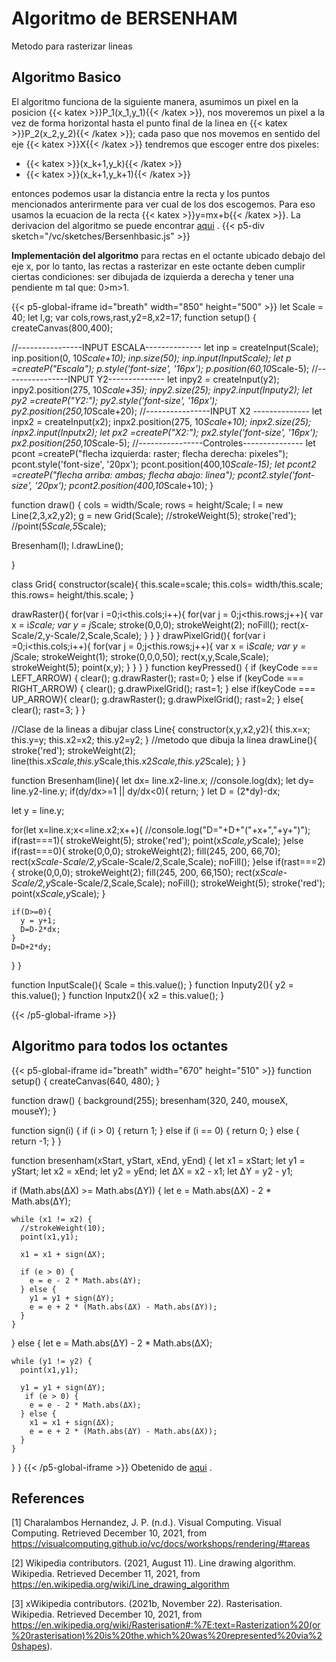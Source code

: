 # Algoritmo de BERSENHAM
Metodo para rasterizar lineas

## Algoritmo Basico
El algoritmo funciona de la siguiente manera, asumimos un pixel en la posicion {{< katex >}}P_1(x_1,y_1){{< /katex >}}, nos moveremos un pixel a la vez de forma horizontal hasta el punto final de la linea en  {{< katex >}}P_2(x_2,y_2){{< /katex >}}; cada paso que nos movemos en sentido del eje {{< katex >}}X{{< /katex >}} tendremos que escoger entre dos pixeles:
-  {{< katex >}}(x_k+1,y_k){{< /katex >}}
- {{< katex >}}(x_k+1,y_k+1){{< /katex >}}

entonces podemos usar la distancia entre la recta y los puntos mencionados anterirmente para ver cual de los dos escogemos. Para eso usamos la ecuacion de la recta {{< katex >}}y=mx+b{{< /katex >}}. La derivacion del algoritmo se puede encontrar [aqui](https://getsetcg.blogspot.com/2018/10/bresenham-line-drawing-derivation.html) .
{{< p5-div sketch="/vc/sketches/Bersenhbasic.js" >}}

**Implementación del algoritmo** para rectas en el octante ubicado debajo del eje x, por lo tanto, las rectas a rasterizar en este octante deben cumplir ciertas condiciones: ser dibujada de izquierda a derecha y tener una pendiente m tal que: 0>m>1.

{{< p5-global-iframe id="breath" width="850" height="500" >}}
let Scale = 40;
let l,g;
var cols,rows,rast,y2=8,x2=17;
function setup() {
  createCanvas(800,400); 
  
  //----------------INPUT ESCALA--------------
  let inp = createInput(Scale);
  inp.position(0, 10*Scale+10);
  inp.size(50);
  inp.input(InputScale);
  let p =createP("Escala");
  p.style('font-size', '16px');
  p.position(60,10*Scale-5);
  //----------------INPUT Y2--------------
  let inpy2 = createInput(y2);
  inpy2.position(275, 10*Scale+35);
  inpy2.size(25);
  inpy2.input(Inputy2);
  let py2 =createP("Y2:");
  py2.style('font-size', '16px');
  py2.position(250,10*Scale+20);
  //----------------INPUT X2 --------------
  let inpx2 = createInput(x2);
  inpx2.position(275, 10*Scale+10);
  inpx2.size(25);
  inpx2.input(Inputx2);
  let px2 =createP("X2:");
  px2.style('font-size', '16px');
  px2.position(250,10*Scale-5);
    //----------------Controles---------------
  let pcont =createP("flecha izquierda: raster; flecha derecha: pixeles");
  pcont.style('font-size', '20px');
  pcont.position(400,10*Scale-15);
  let pcont2 =createP("flecha arriba: ambas; flecha abajo: linea");
  pcont2.style('font-size', '20px');
  pcont2.position(400,10*Scale+10);
}


function draw() {
  cols = width/Scale;
  rows = height/Scale;
  l = new Line(2,3,x2,y2);
  g = new Grid(Scale);
    //strokeWeight(5);
    stroke('red');
    //point(5*Scale,5*Scale);
    
  Bresenham(l);
  l.drawLine();

    
}

class Grid{
  constructor(scale){
    this.scale=scale;
    this.cols= width/this.scale;
    this.rows= height/this.scale;
  }
  
  drawRaster(){
  for(var i =0;i<this.cols;i++){
      for(var j = 0;j<this.rows;j++){
        var x = i*Scale;
        var y = j*Scale;
        stroke(0,0,0);
        strokeWeight(2);
        noFill();
        rect(x-Scale/2,y-Scale/2,Scale,Scale);
      }
    }
  }
  drawPixelGrid(){
    for(var i =0;i<this.cols;i++){
      for(var j = 0;j<this.rows;j++){
        var x = i*Scale;
        var y = j*Scale;
        strokeWeight(1);
        stroke(0,0,0,50);
        rect(x,y,Scale,Scale);
        strokeWeight(5);
        point(x,y);
      }
    }
  }
}
function keyPressed() {
  if (keyCode === LEFT_ARROW) {
    clear();
    g.drawRaster();
    rast=0;
  } else if (keyCode === RIGHT_ARROW) {
    clear();
    g.drawPixelGrid();
    rast=1;
  } else if(keyCode === UP_ARROW){
    clear();
    g.drawRaster();
    g.drawPixelGrid();
    rast=2;
  } else{
    clear();
    rast=3;
  }
}


//Clase de la lineas a dibujar
class Line{
  constructor(x,y,x2,y2){
  this.x=x;
  this.y=y;
  this.x2=x2;
  this.y2=y2;
  }
  //metodo que dibuja la linea
  drawLine(){
    stroke('red');
    strokeWeight(2);
    line(this.x*Scale,this.y*Scale,this.x2*Scale,this.y2*Scale);
  }
}

function Bresenham(line){
  let dx= line.x2-line.x;
  //console.log(dx);
  let dy= line.y2-line.y;
  if(dy/dx>=1 || dy/dx<0){
    return;
  }
  let D = (2*dy)-dx;
  
  let y = line.y;
  
  for(let x=line.x;x<=line.x2;x++){
    //console.log("D="+D+"("+x+","+y+")");
    if(rast===1){
      strokeWeight(5);
      stroke('red');
      point(x*Scale,y*Scale);
    }else if(rast===0){
      stroke(0,0,0);
      strokeWeight(2);
      fill(245, 200, 66,70);
      rect(x*Scale-Scale/2,y*Scale-Scale/2,Scale,Scale);
      noFill();
    }else if(rast===2){
      stroke(0,0,0);
      strokeWeight(2);
      fill(245, 200, 66,150);
      rect(x*Scale-Scale/2,y*Scale-Scale/2,Scale,Scale);
      noFill();
      strokeWeight(5);
      stroke('red');
      point(x*Scale,y*Scale);
    }
 
    if(D>=0){
      y = y+1;
      D=D-2*dx;
    }
    D=D+2*dy;
  }
}

function InputScale(){
  Scale = this.value();
}
function Inputy2(){
  y2 = this.value();
}
function Inputx2(){
  x2 = this.value();
}


{{< /p5-global-iframe >}}


## Algoritmo para todos los octantes
{{< p5-global-iframe id="breath" width="670" height="510" >}}
function setup() {
createCanvas(640, 480);
}


function draw() {
 background(255);
  bresenham(320, 240, mouseX, mouseY);
}

function sign(i) {
  if (i > 0) {
    return 1;
  } else if (i == 0) {
    return 0;
  } else {
    return -1;
  }
}

function bresenham(xStart, yStart, xEnd, yEnd) {
  let x1 = xStart;
  let y1 = yStart;
  let x2 = xEnd;
  let y2 = yEnd;
  let ΔX = x2 - x1;
  let ΔY = y2 - y1;
  
  if (Math.abs(ΔX) >= Math.abs(ΔY)) {
    let e = Math.abs(ΔX) - 2 * Math.abs(ΔY);
  
    while (x1 != x2) {
      //strokeWeight(10);
      point(x1,y1);
      
      x1 = x1 + sign(ΔX);
      
      if (e > 0) {
        e = e - 2 * Math.abs(ΔY);
      } else {
        y1 = y1 + sign(ΔY);
        e = e + 2 * (Math.abs(ΔX) - Math.abs(ΔY));
      }
    }
  } else {
    let e = Math.abs(ΔY) - 2 * Math.abs(ΔX);
  
    while (y1 != y2) {
      point(x1,y1);
      
      y1 = y1 + sign(ΔY);
       if (e > 0) {
        e = e - 2 * Math.abs(ΔX);
      } else {
        x1 = x1 + sign(ΔX);
        e = e + 2 * (Math.abs(ΔY) - Math.abs(ΔX));
      }
    }    
  }
}
{{< /p5-global-iframe >}}
Obetenido de [aqui](https://getsetcg.blogspot.com/2018/10/bresenham-line-drawing-derivation.html) .
## References
[1] Charalambos Hernandez, J. P. (n.d.). Visual Computing. Visual Computing. Retrieved December 10, 2021, from https://visualcomputing.github.io/vc/docs/workshops/rendering/#tareas

[2] Wikipedia contributors. (2021, August 11). Line drawing algorithm. Wikipedia. Retrieved December 11, 2021, from https://en.wikipedia.org/wiki/Line_drawing_algorithm

[3] xWikipedia contributors. (2021b, November 22). Rasterisation. Wikipedia. Retrieved December 10, 2021, from https://en.wikipedia.org/wiki/Rasterisation#:%7E:text=Rasterization%20(or%20rasterisation)%20is%20the,which%20was%20represented%20via%20shapes).

